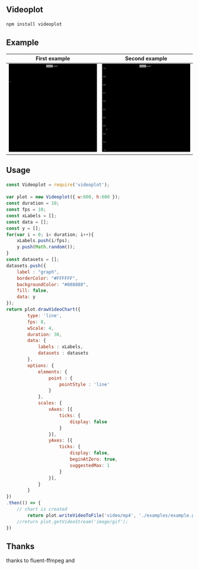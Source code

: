 ## Videoplot

```bash
npm install videoplot
```

## Example
| First example | Second example |
|---|---|
|![Example video](./examples/example.gif)| ![Example video](./examples/example2.gif)|


## Usage

```js
const Videoplot = require('videoplot');

var plot = new Videoplot({ w:600, h:600 });
const duration = 10;
const fps = 10;
const xLabels = [];
const data = [];
const y = [];
for(var i = 0; i< duration; i++){
	xLabels.push(i/fps);
	y.push(Math.random());
}
const datasets = [];
datasets.push({
	label : "graph",
	borderColor: "#FFFFFF",
	backgroundColor: "#888888",
	fill: false,
	data: y
});
return plot.drawVideoChart({
		type: 'line',
		fps: 8,
		wScale: 4,
		duration: 30,
		data: {
			labels : xLabels,
			datasets : datasets
		},
		options: {
			elements: {
				point : {
					pointStyle : 'line'
				}
			},
			scales: {
				xAxes: [{
					ticks: {
						display: false
					}
				}],
				yAxes: [{
					ticks: {
						display: false,
						beginAtZero: true,
						suggestedMax: 1
					}
				}],
			}
		}
})
.then(() => {
    // chart is created
		return plot.writeVideoToFile('video/mp4', './examples/example.gif');
    //return plot.getVideoStream('image/gif');
})
```

## Thanks

thanks to fluent-ffmpeg and
